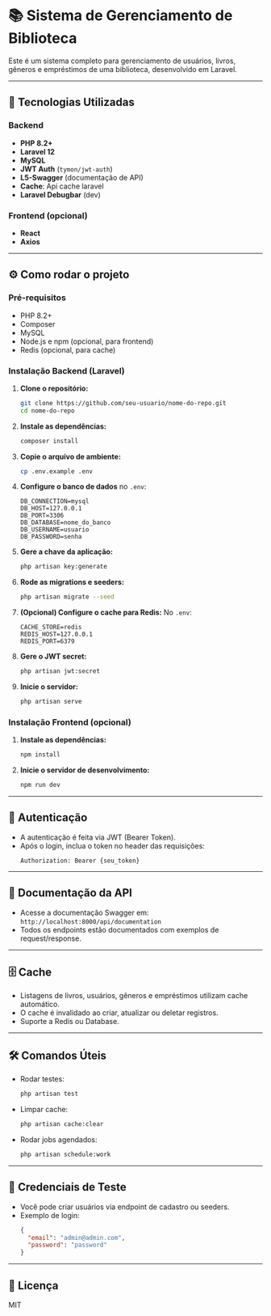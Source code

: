 # 📚 Sistema de Gerenciamento de Biblioteca

Este é um sistema completo para gerenciamento de usuários, livros, gêneros e empréstimos de uma biblioteca, desenvolvido em Laravel.

---

## 🚀 Tecnologias Utilizadas

### Backend
- **PHP 8.2+**
- **Laravel 12**
- **MySQL**
- **JWT Auth** (`tymon/jwt-auth`)
- **L5-Swagger** (documentação de API)
- **Cache**: Api cache laravel
- **Laravel Debugbar** (dev)

### Frontend (opcional)
- **React** 
- **Axios**

---

## ⚙️ Como rodar o projeto

### Pré-requisitos
- PHP 8.2+
- Composer
- MySQL
- Node.js e npm (opcional, para frontend)
- Redis (opcional, para cache)

### Instalação Backend (Laravel)

1. **Clone o repositório:**
   ```bash
   git clone https://github.com/seu-usuario/nome-do-repo.git
   cd nome-do-repo
   ```
2. **Instale as dependências:**
   ```bash
   composer install
   ```
3. **Copie o arquivo de ambiente:**
   ```bash
   cp .env.example .env
   ```
4. **Configure o banco de dados** no `.env`:
   ```env
   DB_CONNECTION=mysql
   DB_HOST=127.0.0.1
   DB_PORT=3306
   DB_DATABASE=nome_do_banco
   DB_USERNAME=usuario
   DB_PASSWORD=senha
   ```
5. **Gere a chave da aplicação:**
   ```bash
   php artisan key:generate
   ```
6. **Rode as migrations e seeders:**
   ```bash
   php artisan migrate --seed
   ```
7. **(Opcional) Configure o cache para Redis:**
   No `.env`:
   ```env
   CACHE_STORE=redis
   REDIS_HOST=127.0.0.1
   REDIS_PORT=6379
   ```
8. **Gere o JWT secret:**
   ```bash
   php artisan jwt:secret
   ```
9. **Inicie o servidor:**
   ```bash
   php artisan serve
   ```

### Instalação Frontend (opcional)

1. **Instale as dependências:**
   ```bash
   npm install
   ```
2. **Inicie o servidor de desenvolvimento:**
   ```bash
   npm run dev
   ```

---

## 🔐 Autenticação
- A autenticação é feita via JWT (Bearer Token).
- Após o login, inclua o token no header das requisições:
  ```
  Authorization: Bearer {seu_token}
  ```

---

## 🧾 Documentação da API
- Acesse a documentação Swagger em: `http://localhost:8000/api/documentation`
- Todos os endpoints estão documentados com exemplos de request/response.

---

## 🗄️ Cache
- Listagens de livros, usuários, gêneros e empréstimos utilizam cache automático.
- O cache é invalidado ao criar, atualizar ou deletar registros.
- Suporte a Redis ou Database.

---

## 🛠️ Comandos Úteis
- Rodar testes:
  ```bash
  php artisan test
  ```
- Limpar cache:
  ```bash
  php artisan cache:clear
  ```
- Rodar jobs agendados:
  ```bash
  php artisan schedule:work
  ```

---

## 👤 Credenciais de Teste
- Você pode criar usuários via endpoint de cadastro ou seeders.
- Exemplo de login:
  ```json
  {
    "email": "admin@admin.com",
    "password": "password"
  }
  ```

---

## 📄 Licença
MIT
